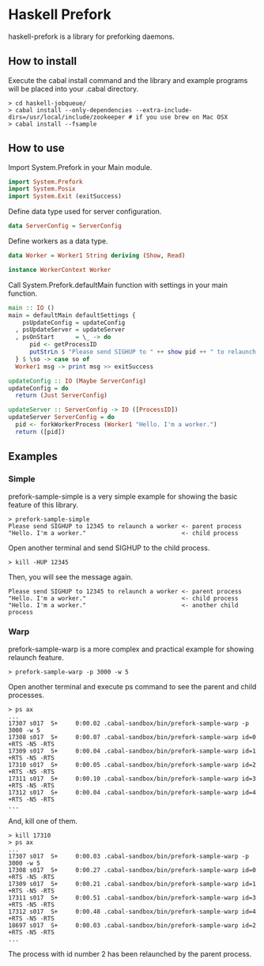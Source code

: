 
Haskell Prefork
===============

haskell-prefork is a library for preforking daemons.

How to install
--------------

Execute the cabal install command and the library and example programs will be placed into your .cabal directory.

    > cd haskell-jobqueue/
    > cabal install --only-dependencies --extra-include-dirs=/usr/local/include/zookeeper # if you use brew on Mac OSX
    > cabal install --fsample

How to use
----------

Import System.Prefork in your Main module.

```haskell
import System.Prefork
import System.Posix
import System.Exit (exitSuccess)
```

Define data type used for server configuration.

```haskell
data ServerConfig = ServerConfig
```

Define workers as a data type.

```haskell
data Worker = Worker1 String deriving (Show, Read)

instance WorkerContext Worker
```

Call System.Prefork.defaultMain function with settings in your main function.
 
```haskell
main :: IO ()
main = defaultMain defaultSettings {
    psUpdateConfig = updateConfig
  , psUpdateServer = updateServer
  , psOnStart      = \_ -> do
      pid <- getProcessID
      putStrLn $ "Please send SIGHUP to " ++ show pid ++ " to relaunch a worker"
  } $ \so -> case so of
  Worker1 msg -> print msg >> exitSuccess

updateConfig :: IO (Maybe ServerConfig)
updateConfig = do
  return (Just ServerConfig)

updateServer :: ServerConfig -> IO ([ProcessID])
updateServer ServerConfig = do
  pid <- forkWorkerProcess (Worker1 "Hello. I'm a worker.")
  return ([pid])
```

Examples
--------

### Simple

prefork-sample-simple is a very simple example for showing the basic feature of this library.

    > prefork-sample-simple
    Please send SIGHUP to 12345 to relaunch a worker <- parent process
    "Hello. I'm a worker."                           <- child process

Open another terminal and send SIGHUP to the child process.

    > kill -HUP 12345

Then, you will see the message again.

    Please send SIGHUP to 12345 to relaunch a worker <- parent process
    "Hello. I'm a worker."                           <- child process
    "Hello. I'm a worker."                           <- another child process

### Warp

prefork-sample-warp is a more complex and practical example for showing relaunch feature.

    > prefork-sample-warp -p 3000 -w 5

Open another terminal and execute ps command to see the parent and child processes.

    > ps ax
    ...
    17307 s017  S+     0:00.02 .cabal-sandbox/bin/prefork-sample-warp -p 3000 -w 5
    17308 s017  S+     0:00.07 .cabal-sandbox/bin/prefork-sample-warp id=0 +RTS -N5 -RTS
    17309 s017  S+     0:00.04 .cabal-sandbox/bin/prefork-sample-warp id=1 +RTS -N5 -RTS
    17310 s017  S+     0:00.05 .cabal-sandbox/bin/prefork-sample-warp id=2 +RTS -N5 -RTS
    17311 s017  S+     0:00.10 .cabal-sandbox/bin/prefork-sample-warp id=3 +RTS -N5 -RTS
    17312 s017  S+     0:00.04 .cabal-sandbox/bin/prefork-sample-warp id=4 +RTS -N5 -RTS
    ...

And, kill one of them.

    > kill 17310
    > ps ax
    ...
    17307 s017  S+     0:00.03 .cabal-sandbox/bin/prefork-sample-warp -p 3000 -w 5
    17308 s017  S+     0:00.27 .cabal-sandbox/bin/prefork-sample-warp id=0 +RTS -N5 -RTS
    17309 s017  S+     0:00.21 .cabal-sandbox/bin/prefork-sample-warp id=1 +RTS -N5 -RTS
    17311 s017  S+     0:00.51 .cabal-sandbox/bin/prefork-sample-warp id=3 +RTS -N5 -RTS
    17312 s017  S+     0:00.48 .cabal-sandbox/bin/prefork-sample-warp id=4 +RTS -N5 -RTS
    18697 s017  S+     0:00.03 .cabal-sandbox/bin/prefork-sample-warp id=2 +RTS -N5 -RTS
    ...

The process with id number 2 has been relaunched by the parent process.

